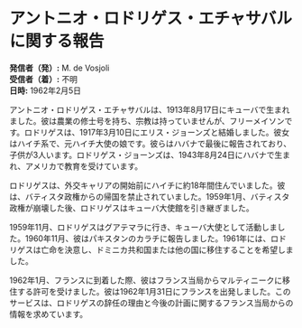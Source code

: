 # アントニオ・ロドリゲス・エチャサバルに関する報告

**発信者（発）:** M. de Vosjoli  
**受信者（着）:** 不明  
**日時:** 1962年2月5日  

アントニオ・ロドリゲス・エチャサバルは、1913年8月17日にキューバで生まれました。彼は農業の修士号を持ち、宗教は持っていませんが、フリーメイソンです。ロドリゲスは、1917年3月10日にエリス・ジョーンズと結婚しました。彼女はハイチ系で、元ハイチ大使の娘です。彼らはハバナで最後に報告されており、子供が3人います。ロドリゲス・ジョーンズは、1943年8月24日にハバナで生まれ、アメリカで教育を受けています。

ロドリゲスは、外交キャリアの開始前にハイチに約18年間住んでいました。彼は、バティスタ政権からの帰国を禁止されていました。1959年1月、バティスタ政権が崩壊した後、ロドリゲスはキューバ大使館を引き継ぎました。

1959年11月、ロドリゲスはグアテマラに行き、キューバ大使として活動しました。1960年11月、彼はパキスタンのカラチに報告しました。1961年には、ロドリゲスは亡命を決意し、ドミニカ共和国または他の国に移住することを希望しました。

1962年1月、フランスに到着した際、彼はフランス当局からマルティニークに移住する許可を受けました。彼は1962年1月31日にフランスを出発しました。このサービスは、ロドリゲスの辞任の理由と今後の計画に関するフランス当局からの情報を求めています。